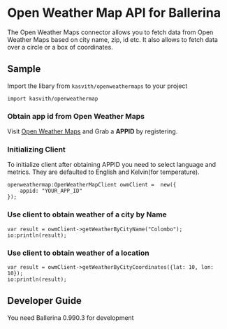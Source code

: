# Open Weather Map API for Ballerina

The Open Weather Maps connector allows you to fetch data from Open Weather Maps based on city name, zip, id etc.
It also allows to fetch data over a circle or a box of coordinates.

## Sample

Import the libary from `kasvith/openweathermaps` to your project

```ballerina
import kasvith/openweathermap
```

### Obtain app id from Open Weather Maps

Visit [Open Weather Maps](https://openweathermap.org/api) and Grab a **APPID** by registering.

### Initializing Client

To initialize client after obtaining APPID you need to select language and metrics. They are defaulted to English and Kelvin(for temperature).

```ballerina
openweathermap:OpenWeatherMapClient owmClient =  new({
	appid: "YOUR_APP_ID"
});
```

### Use client to obtain weather of a city by Name
```ballerina
var result = owmClient->getWeatherByCityName("Colombo");
io:println(result);
```

### Use client to obtain weather of a location
```ballerina
var result = owmClient->getWeatherByCityCoordinates({lat: 10, lon: 10});
io:println(result);
```

## Developer Guide

You need Ballerina 0.990.3 for development
